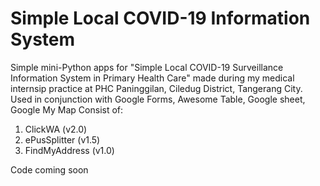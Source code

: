 # Simple Local COVID-19 Information System
Simple mini-Python apps for "Simple Local COVID-19 Surveillance Information System in Primary Health Care" made during my medical internsip practice at PHC Paninggilan, Ciledug District, Tangerang City.
Used in conjunction with Google Forms, Awesome Table, Google sheet, Google My Map
Consist of:
1. ClickWA (v2.0)
2. ePusSplitter (v1.5)
3. FindMyAddress (v1.0)

Code coming soon
